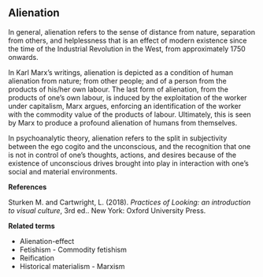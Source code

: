 ## Alienation

In general, alienation refers to the sense of distance from nature, separation from others, and helplessness that is an effect of modern existence since the time of the Industrial Revolution in the West, from approximately 1750 onwards.

In Karl Marx’s writings, alienation is depicted as a condition of human alienation from nature; from other people; and of a person from the products of his/her own labour. The last form of alienation, from the products of one’s own labour, is induced by the exploitation of the worker under capitalism, Marx argues, enforcing an identification of the worker with the commodity value of the products of labour. Ultimately, this is seen by Marx to produce a profound alienation of humans from themselves.

In psychoanalytic theory, alienation refers to the split in subjectivity between the ego cogito and the unconscious, and the recognition that one is not in control of one’s thoughts, actions, and desires because of the existence of unconscious drives brought into play in interaction with one’s social and material environments.

**References**

Sturken M. and Cartwright, L. (2018). _Practices of Looking: an introduction to visual culture_, 3rd ed.. New York: Oxford University Press.

**Related terms**

* Alienation-effect
* Fetishism - Commodity fetishism 
* Reification 
* Historical materialism - Marxism
